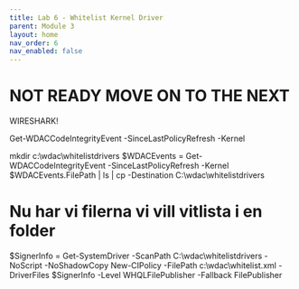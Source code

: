 ```yaml
---
title: Lab 6 - Whitelist Kernel Driver
parent: Module 3
layout: home
nav_order: 6
nav_enabled: false
---
```


# NOT READY MOVE ON TO THE NEXT


WIRESHARK!

Get-WDACCodeIntegrityEvent -SinceLastPolicyRefresh -Kernel


mkdir c:\wdac\whitelistdrivers
$WDACEvents = Get-WDACCodeIntegrityEvent -SinceLastPolicyRefresh -Kernel
$WDACEvents.FilePath | ls | cp -Destination C:\wdac\whitelistdrivers

# Nu har vi filerna vi vill vitlista i en folder
$SignerInfo = Get-SystemDriver -ScanPath C:\wdac\whitelistdrivers -NoScript -NoShadowCopy
New-CIPolicy -FilePath c:\wdac\whitelist.xml -DriverFiles $SignerInfo -Level WHQLFilePublisher -Fallback FilePublisher
